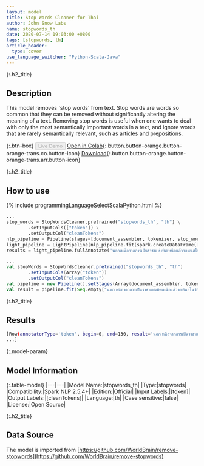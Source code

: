 ```yaml
---
layout: model
title: Stop Words Cleaner for Thai
author: John Snow Labs
name: stopwords_th
date: 2020-07-14 19:03:00 +0800
tags: [stopwords, th]
article_header:
  type: cover
use_language_switcher: "Python-Scala-Java"
---
```


{:.h2_title}
## Description
This model removes 'stop words' from text. Stop words are words so common that they can be removed without significantly altering the meaning of a text. Removing stop words is useful when one wants to deal with only the most semantically important words in a text, and ignore words that are rarely semantically relevant, such as articles and prepositions.

{:.btn-box}
<button class="button button-orange" disabled>Live Demo</button>
[Open in Colab](https://github.com/JohnSnowLabs/spark-nlp-workshop/blob/b2eb08610dd49d5b15077cc499a94b4ec1e8b861/jupyter/annotation/english/stop-words/StopWordsCleaner.ipynb){:.button.button-orange.button-orange-trans.co.button-icon}
[Download](https://s3.amazonaws.com/auxdata.johnsnowlabs.com/public/models/stopwords_th_th_2.5.4_2.4_1594742440606.zip){:.button.button-orange.button-orange-trans.arr.button-icon}

{:.h2_title}
## How to use

<div class="tabs-box" markdown="1">

{% include programmingLanguageSelectScalaPython.html %}

```python
...
stop_words = StopWordsCleaner.pretrained("stopwords_th", "th") \
        .setInputCols(["token"]) \
        .setOutputCol("cleanTokens")
nlp_pipeline = Pipeline(stages=[document_assembler, tokenizer, stop_words])
light_pipeline = LightPipeline(nlp_pipeline.fit(spark.createDataFrame([['']]).toDF("text")))
results = light_pipeline.fullAnnotate("นอกเหนือจากการเป็นราชาแห่งทิศเหนือแล้วจอห์นสโนว์ยังเป็นแพทย์ชาวอังกฤษและเป็นผู้นำในการพัฒนายาระงับความรู้สึกและสุขอนามัยทางการแพทย์")
```

```scala
...
val stopWords = StopWordsCleaner.pretrained("stopwords_th", "th")
        .setInputCols(Array("token"))
        .setOutputCol("cleanTokens")
val pipeline = new Pipeline().setStages(Array(document_assembler, tokenizer, stopWords))
val result = pipeline.fit(Seq.empty["นอกเหนือจากการเป็นราชาแห่งทิศเหนือแล้วจอห์นสโนว์ยังเป็นแพทย์ชาวอังกฤษและเป็นผู้นำในการพัฒนายาระงับความรู้สึกและสุขอนามัยทางการแพทย์"].toDS.toDF("text")).transform(data)
```

{:.h2_title}
## Results

```bash
[Row(annotatorType='token', begin=0, end=130, result='นอกเหนือจากการเป็นราชาแห่งทิศเหนือแล้วจอห์นสโนว์ยังเป็นแพทย์ชาวอังกฤษและเป็นผู้นำในการพัฒนายาระงับความรู้สึกและสุขอนามัยทางการแพทย์', metadata={'sentence': '0'}),
...]
```

{:.model-param}
## Model Information

{:.table-model}
|---|---|
|Model Name:|stopwords_th|
|Type:|stopwords|
|Compatibility:|Spark NLP 2.5.4+|
|Edition:|Official|
|Input Labels:|[token]|
|Output Labels:|[cleanTokens]|
|Language:|th|
|Case sensitive:|false|
|License:|Open Source|

{:.h2_title}
## Data Source
The model is imported from [https://github.com/WorldBrain/remove-stopwords](https://github.com/WorldBrain/remove-stopwords)